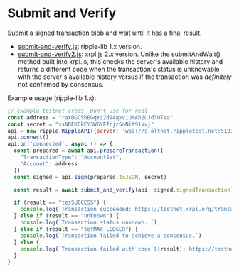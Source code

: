 # Submit and Verify

Submit a signed transaction blob and wait until it has a final result.

- [submit-and-verify.js](js/submit-and-verify.js): ripple-lib 1.x version.
- [submit-and-verify2.js](js/submit-and-verify2.js): xrpl.js 2.x version. Unlike the submitAndWait() method built into xrpl.js, this checks the server's available history and returns a different code when the transaction's status is unknowable with the server's available history versus if the transaction was _definitely_ not confirmed by consensus.

Example usage (ripple-lib 1.x):

```js
// example testnet creds. Don't use for real
const address = "raXDGCShEGqYz2d94qkv1UmAh2uJd3UTea"
const secret = "ssNBEKCkEY3W6YFfrjcSoNit91Vvj"
api = new ripple.RippleAPI({server: 'wss://s.altnet.rippletest.net:51233'})
api.connect()
api.on('connected', async () => {
  const prepared = await api.prepareTransaction({
    "TransactionType": "AccountSet",
    "Account": address
  })
  const signed = api.sign(prepared.txJSON, secret)

  const result = await submit_and_verify(api, signed.signedTransaction)

  if (result == "tesSUCCESS") {
    console.log(`Transaction succeeded: https://testnet.xrpl.org/transactions/${signed.id}`)
  } else if (result == "unknown") {
    console.log(`Transaction status unknown. `)
  } else if (result == "tefMAX_LEDGER") {
    console.log(`Transaction failed to achieve a consensus.`)
  } else {
    console.log(`Transaction failed with code ${result}: https://testnet.xrpl.org/transactions/${signed.id}`)
  }
}
```
